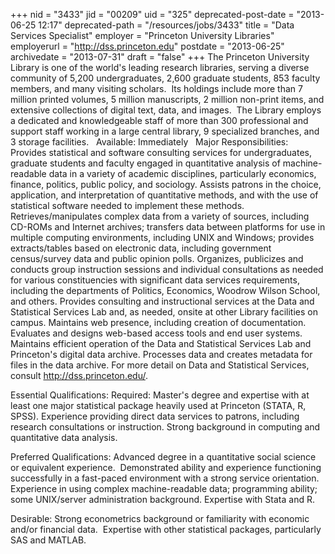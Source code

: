 +++
nid = "3433"
jid = "00209"
uid = "325"
deprecated-post-date = "2013-06-25 12:17"
deprecated-path = "/resources/jobs/3433"
title = "Data Services Specialist"
employer = "Princeton University Libraries"
employerurl = "http://dss.princeton.edu"
postdate = "2013-06-25"
archivedate = "2013-07-31"
draft = "false"
+++
The Princeton University Library is one of the world's leading research
libraries, serving a diverse community of 5,200 undergraduates, 2,600
graduate students, 853 faculty members, and many visiting scholars.  Its
holdings include more than 7 million printed volumes, 5 million
manuscripts, 2 million non-print items, and extensive collections of
digital text, data, and images.  The Library employs a dedicated and
knowledgeable staff of more than 300 professional and support staff
working in a large central library, 9 specialized branches, and 3
storage facilities.
 
Available: Immediately
 
Major Responsibilities: Provides statistical and software consulting
services for undergraduates, graduate students and faculty engaged in
quantitative analysis of machine-readable data in a variety of academic
disciplines, particularly economics, finance, politics, public policy,
and sociology. Assists patrons in the choice, application, and
interpretation of quantitative methods, and with the use of statistical
software needed to implement these methods. Retrieves/manipulates
complex data from a variety of sources, including CD-ROMs and Internet
archives; transfers data between platforms for use in multiple computing
environments, including UNIX and Windows; provides extracts/tables based
on electronic data, including government census/survey data and public
opinion polls. Organizes, publicizes and conducts group instruction
sessions and individual consultations as needed for various
constituencies with significant data services requirements, including
the departments of Politics, Economics, Woodrow Wilson School, and
others. Provides consulting and instructional services at the Data and
Statistical Services Lab and, as needed, onsite at other Library
facilities on campus. Maintains web presence, including creation of
documentation. Evaluates and designs web-based access tools and end user
systems. Maintains efficient operation of the Data and Statistical
Services Lab and Princeton's digital data archive. Processes data and
creates metadata for files in the data archive. For more detail on Data
and Statistical Services, consult http://dss.princeton.edu/.
  
Essential Qualifications: Required: Master's degree and expertise with
at least one major statistical package heavily used at Princeton (STATA,
R, SPSS). Experience providing direct data services to patrons,
including research consultations or instruction. Strong background in
computing and quantitative data analysis.


Preferred Qualifications: Advanced degree in a quantitative social
science or equivalent experience.  Demonstrated ability and experience
functioning successfully in a fast-paced environment with a strong
service orientation.  Experience in using complex machine-readable data;
programming ability; some UNIX/server administration background.
Expertise with Stata and R.


Desirable: Strong econometrics background or familiarity with economic
and/or financial data.  Expertise with other statistical packages,
particularly SAS and MATLAB.
